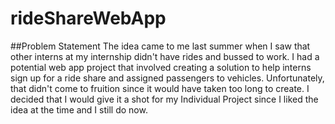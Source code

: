 # rideShareWebApp
##Problem Statement
The idea came to me last summer when I saw that other interns at my internship didn't have rides and bussed to work. I had a potential web app project that involved creating a solution to help interns sign up for a ride share and assigned passengers to vehicles. Unfortunately, that didn't come to fruition since it would have taken too long to create. I decided that I would give it a shot for my Individual Project since I liked the idea at the time and I still do now.
